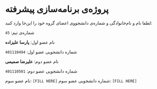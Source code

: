 # پروژه‌ی برنامه‌سازی پیشرفته
لطفا نام و نام‌خانوادگی و شماره‌ی دانشجووی اعضای گروه خود را این‌جا وارد کنید:

شماره‌ی تیم: `45`

نام عضو اول: **پارسا علیزاده**

شماره دانشجویی عضو اول: `401110494`

نام عضو دوم: **علیرضا صمیمی**

شماره دانشجویی عضو دوم: `401110501`

نام عضو سوم: `[FILL HERE]`
شماره دانشجویی عضو سوم: `[FILL HERE]`
